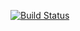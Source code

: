 [![Build Status](https://travis-ci.org/dmred/stck.svg?branch=master)](https://travis-ci.org/dmred/stck)

